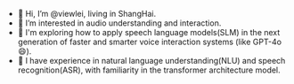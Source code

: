 - 👋 Hi, I’m @viewlei, living in ShangHai.
- 👀 I’m interested in audio understanding and interaction.
- 🌱 I'm exploring how to apply speech language models(SLM) in the next generation of faster and smarter voice interaction systems (like GPT-4o😄).
- 🎵 I have experience in natural language understanding(NLU) and speech recognition(ASR), with familiarity in the transformer architecture model.

<!---
viewlei/viewlei is a ✨ special ✨ repository because its `README.md` (this file) appears on your GitHub profile.
You can click the Preview link to take a look at your changes.
--->

